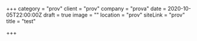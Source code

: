 +++
category = "prov"
client = "prov"
company = "prova"
date = 2020-10-05T22:00:00Z
draft = true
image = ""
location = "prov"
siteLink = "prov"
title = "test"

+++
